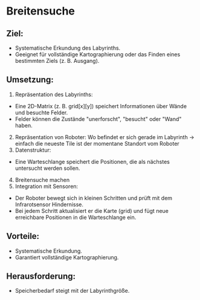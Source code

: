 # Breitensuche

## Ziel:

- Systematische Erkundung des Labyrinths.
- Geeignet für vollständige Kartographierung oder das Finden eines bestimmten Ziels (z. B. Ausgang).

## Umsetzung:

1. Repräsentation des Labyrinths:

- Eine 2D-Matrix (z. B. grid[x][y]) speichert Informationen über Wände und besuchte Felder.
- Felder können die Zustände "unerforscht", "besucht" oder "Wand" haben.

2. Repräsentation von Roboter: Wo befindet er sich gerade im Labyrinth -> einfach die neueste Tile ist der momentane Standort vom Roboter
3. Datenstruktur:

- Eine Warteschlange speichert die Positionen, die als nächstes untersucht werden sollen.

4. Breitensuche machen
5. Integration mit Sensoren:

- Der Roboter bewegt sich in kleinen Schritten und prüft mit dem Infrarotsensor Hindernisse.
- Bei jedem Schritt aktualisiert er die Karte (grid) und fügt neue erreichbare Positionen in die Warteschlange ein.

## Vorteile:

- Systematische Erkundung.
- Garantiert vollständige Kartographierung.

## Herausforderung:

- Speicherbedarf steigt mit der Labyrinthgröße.
